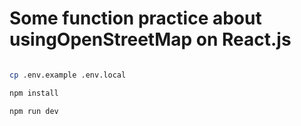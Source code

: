 # Some function practice about usingOpenStreetMap on React.js



```bash

cp .env.example .env.local  

npm install

npm run dev
```

